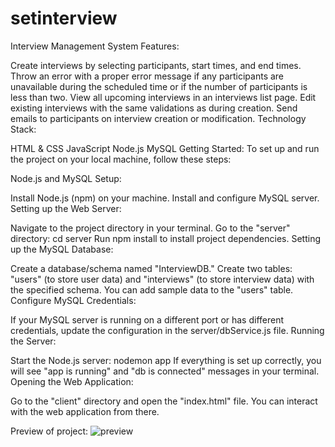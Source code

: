 # setinterview
Interview Management System
Features:

Create interviews by selecting participants, start times, and end times.
Throw an error with a proper error message if any participants are unavailable during the scheduled time or if the number of participants is less than two.
View all upcoming interviews in an interviews list page.
Edit existing interviews with the same validations as during creation.
Send emails to participants on interview creation or modification.
Technology Stack:

HTML & CSS
JavaScript
Node.js
MySQL
Getting Started:
To set up and run the project on your local machine, follow these steps:

Node.js and MySQL Setup:

Install Node.js (npm) on your machine.
Install and configure MySQL server.
Setting up the Web Server:

Navigate to the project directory in your terminal.
Go to the "server" directory: cd server
Run npm install to install project dependencies.
Setting up the MySQL Database:

Create a database/schema named "InterviewDB."
Create two tables: "users" (to store user data) and "interviews" (to store interview data) with the specified schema.
You can add sample data to the "users" table.
Configure MySQL Credentials:

If your MySQL server is running on a different port or has different credentials, update the configuration in the server/dbService.js file.
Running the Server:

Start the Node.js server: nodemon app
If everything is set up correctly, you will see "app is running" and "db is connected" messages in your terminal.
Opening the Web Application:

Go to the "client" directory and open the "index.html" file.
You can interact with the web application from there.  

Preview of project:
![preview](https://github.com/wolf671/setinterview/assets/53958064/96793cbe-e6a7-4916-b7fc-a6b560c9649c)


